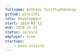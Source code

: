 ```yaml
---
fullname: Anthony Tusithiphonexay
github: atusithi
role: Développeur
start: 2019-03-12
end: 2019-12-31
status: service
employer: octo
startups:
    - pass-culture
---
```

